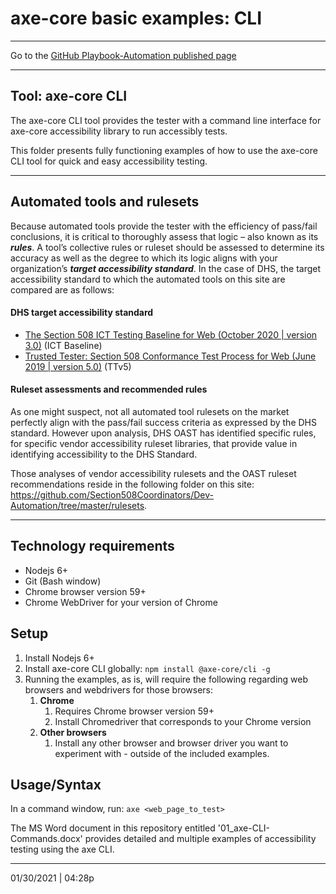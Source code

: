 # axe-core basic examples: CLI

<hr>

Go to the [GitHub Playbook-Automation published page](https://section508coordinators.github.io/Dev-Automation/)

<hr>

## Tool: axe-core CLI

The axe-core CLI tool provides the tester with a command line interface for axe-core accessibility library to run accessibly tests.

This folder presents fully functioning examples of how to use the axe-core CLI tool for quick and easy accessibility testing.

<hr>

## Automated tools and rulesets

Because automated tools provide the tester with the efficiency of pass/fail conclusions,  it is critical to thoroughly assess that logic – also known as its ***rules***. A tool’s collective rules or ruleset should be assessed to determine its accuracy as well as the degree to which its logic aligns with your organization’s ***target accessibility standard***. In the case of DHS, the target accessibility standard to which the automated tools on this site are compared are as follows:

#### DHS target accessibility standard

- [The Section 508 ICT Testing Baseline for Web (October 2020 | version 3.0)](https://section508coordinators.github.io/ICTTestingBaseline/) (ICT Baseline)
- [Trusted Tester: Section 508  Conformance Test Process for Web (June 2019 | version 5.0)](https://section508coordinators.github.io/TrustedTester/) (TTv5)

#### Ruleset assessments and recommended rules

As one might suspect, not all automated tool rulesets on the market perfectly align with the pass/fail success criteria as expressed by the DHS standard. However upon analysis, DHS OAST has identified specific rules, for specific vendor accessibility ruleset libraries, that provide value in identifying accessibility to the DHS Standard.   

Those analyses of vendor accessibility rulesets and the OAST ruleset recommendations reside in the following folder on this site: https://github.com/Section508Coordinators/Dev-Automation/tree/master/rulesets.

<hr>

## Technology requirements

- Nodejs 6+
- Git (Bash window)
- Chrome browser version 59+
- Chrome WebDriver for your version of Chrome

## Setup

1. Install Nodejs 6+
2. Install axe-core CLI globally: `npm install @axe-core/cli -g`
3. Running the examples, as is, will require the following regarding web browsers and webdrivers for those browsers:
   1. **Chrome**
      1. Requires Chrome browser version 59+
      2. Install Chromedriver that corresponds to your Chrome version
   2. **Other browsers**
      1. Install any other browser and browser driver you want to experiment with - outside of the included  examples.

## Usage/Syntax

In a command window, run: `axe <web_page_to_test>`

The MS Word document in this repository entitled '01_axe-CLI-Commands.docx' provides detailed and multiple examples of accessibility testing using the axe CLI.

<hr>

01/30/2021 | 04:28p
